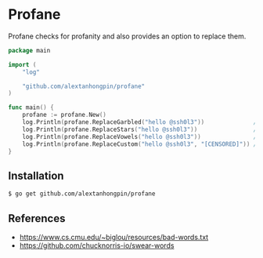 # Profane

Profane checks for profanity and also provides an option to replace them.

```go
package main

import (
	"log"

	"github.com/alextanhongpin/profane"
)

func main() {
	profane := profane.New()
	log.Println(profane.ReplaceGarbled("hello @ssh0l3"))              // hello $@!#%
	log.Println(profane.ReplaceStars("hello @ssh0l3"))                // a*****e
	log.Println(profane.ReplaceVowels("hello @ssh0l3"))               // hello *ssh*l*
	log.Println(profane.ReplaceCustom("hello @ssh0l3", "[CENSORED]")) // hello [CENSORED]
}
```

## Installation

```bash
$ go get github.com/alextanhongpin/profane
```

## References
- https://www.cs.cmu.edu/~biglou/resources/bad-words.txt
- https://github.com/chucknorris-io/swear-words
